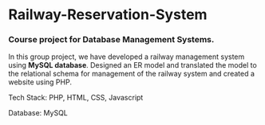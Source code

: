 # Railway-Reservation-System

### Course project for Database Management Systems.
In this group project, we have developed a railway management system using **MySQL database**. Designed an ER model and translated the model to the relational schema for management of the railway system and created a website using PHP.

Tech Stack: PHP, HTML, CSS, Javascript

Database: MySQL
